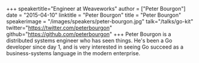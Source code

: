 +++
speakertitle="Engineer at Weaveworks"
author = ["Peter Bourgon"]
date = "2015-04-10"
linktitle = "Peter Bourgon"
title = "Peter Bourgon"
speakerimage = "/images/speakers/peter-bourgon.jpg"
talk="/talks/go-kit"
twitter="https://twitter.com/peterbourgon"
github="https://github.com/peterbourgon"
+++
Peter Bourgon is a distributed systems engineer who has seen things. He's been a Go developer since day 1, and is very interested in seeing Go succeed as a business-systems language in the modern enterprise.
